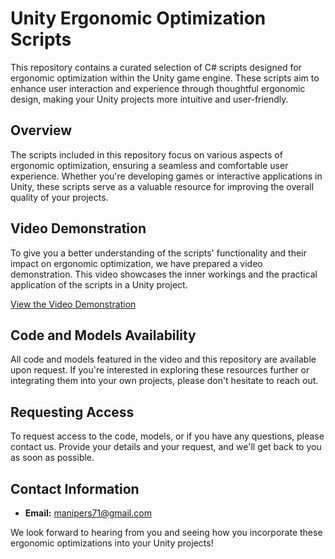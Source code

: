 
# Unity Ergonomic Optimization Scripts

This repository contains a curated selection of C# scripts designed for ergonomic optimization within the Unity game engine. These scripts aim to enhance user interaction and experience through thoughtful ergonomic design, making your Unity projects more intuitive and user-friendly.

## Overview

The scripts included in this repository focus on various aspects of ergonomic optimization, ensuring a seamless and comfortable user experience. Whether you're developing games or interactive applications in Unity, these scripts serve as a valuable resource for improving the overall quality of your projects.

## Video Demonstration

To give you a better understanding of the scripts' functionality and their impact on ergonomic optimization, we have prepared a video demonstration. This video showcases the inner workings and the practical application of the scripts in a Unity project.

[View the Video Demonstration](https://youtu.be/cczKqe4NbuI)



## Code and Models Availability

All code and models featured in the video and this repository are available upon request. If you're interested in exploring these resources further or integrating them into your own projects, please don't hesitate to reach out.

## Requesting Access

To request access to the code, models, or if you have any questions, please contact us. Provide your details and your request, and we'll get back to you as soon as possible.

## Contact Information

- **Email:** [manipers71@gmail.com](mailto:your.email@example.com)

We look forward to hearing from you and seeing how you incorporate these ergonomic optimizations into your Unity projects!
